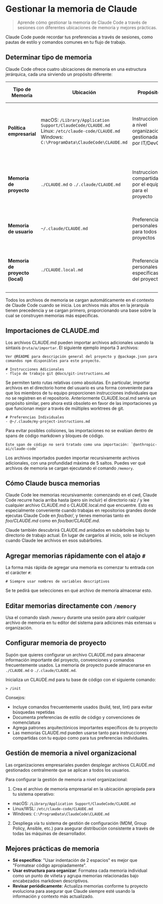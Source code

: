 # Gestionar la memoria de Claude

> Aprende cómo gestionar la memoria de Claude Code a través de sesiones con diferentes ubicaciones de memoria y mejores prácticas.

Claude Code puede recordar tus preferencias a través de sesiones, como pautas de estilo y comandos comunes en tu flujo de trabajo.

## Determinar tipo de memoria

Claude Code ofrece cuatro ubicaciones de memoria en una estructura jerárquica, cada una sirviendo un propósito diferente:

| Tipo de Memoria                 | Ubicación                                                                                                                                               | Propósito                                                      | Ejemplos de Casos de Uso                                                                     | Compartido Con                                   |
| ------------------------------- | ------------------------------------------------------------------------------------------------------------------------------------------------------- | -------------------------------------------------------------- | -------------------------------------------------------------------------------------------- | ------------------------------------------------ |
| **Política empresarial**        | macOS: `/Library/Application Support/ClaudeCode/CLAUDE.md`<br />Linux: `/etc/claude-code/CLAUDE.md`<br />Windows: `C:\ProgramData\ClaudeCode\CLAUDE.md` | Instrucciones a nivel organizacional gestionadas por IT/DevOps | Estándares de codificación de la empresa, políticas de seguridad, requisitos de cumplimiento | Todos los usuarios en la organización            |
| **Memoria de proyecto**         | `./CLAUDE.md` o `./.claude/CLAUDE.md`                                                                                                                   | Instrucciones compartidas por el equipo para el proyecto       | Arquitectura del proyecto, estándares de codificación, flujos de trabajo comunes             | Miembros del equipo vía control de código fuente |
| **Memoria de usuario**          | `~/.claude/CLAUDE.md`                                                                                                                                   | Preferencias personales para todos los proyectos               | Preferencias de estilo de código, atajos de herramientas personales                          | Solo tú (todos los proyectos)                    |
| **Memoria de proyecto (local)** | `./CLAUDE.local.md`                                                                                                                                     | Preferencias personales específicas del proyecto               | *(Obsoleto, ver abajo)* Tus URLs de sandbox, datos de prueba preferidos                      | Solo tú (proyecto actual)                        |

Todos los archivos de memoria se cargan automáticamente en el contexto de Claude Code cuando se inicia. Los archivos más altos en la jerarquía tienen precedencia y se cargan primero, proporcionando una base sobre la cual se construyen memorias más específicas.

## Importaciones de CLAUDE.md

Los archivos CLAUDE.md pueden importar archivos adicionales usando la sintaxis `@ruta/a/importar`. El siguiente ejemplo importa 3 archivos:

```
Ver @README para descripción general del proyecto y @package.json para comandos npm disponibles para este proyecto.

# Instrucciones Adicionales
- flujo de trabajo git @docs/git-instructions.md
```

Se permiten tanto rutas relativas como absolutas. En particular, importar archivos en el directorio home del usuario es una forma conveniente para que los miembros de tu equipo proporcionen instrucciones individuales que no se registren en el repositorio. Anteriormente CLAUDE.local.md servía un propósito similar, pero ahora está obsoleto en favor de las importaciones ya que funcionan mejor a través de múltiples worktrees de git.

```
# Preferencias Individuales
- @~/.claude/my-project-instructions.md
```

Para evitar posibles colisiones, las importaciones no se evalúan dentro de spans de código markdown y bloques de código.

```
Este span de código no será tratado como una importación: `@anthropic-ai/claude-code`
```

Los archivos importados pueden importar recursivamente archivos adicionales, con una profundidad máxima de 5 saltos. Puedes ver qué archivos de memoria se cargan ejecutando el comando `/memory`.

## Cómo Claude busca memorias

Claude Code lee memorias recursivamente: comenzando en el cwd, Claude Code recurre hacia arriba hasta (pero sin incluir) el directorio raíz */* y lee cualquier archivo CLAUDE.md o CLAUDE.local.md que encuentre. Esto es especialmente conveniente cuando trabajas en repositorios grandes donde ejecutas Claude Code en *foo/bar/*, y tienes memorias tanto en *foo/CLAUDE.md* como en *foo/bar/CLAUDE.md*.

Claude también descubrirá CLAUDE.md anidados en subárboles bajo tu directorio de trabajo actual. En lugar de cargarlos al inicio, solo se incluyen cuando Claude lee archivos en esos subárboles.

## Agregar memorias rápidamente con el atajo `#`

La forma más rápida de agregar una memoria es comenzar tu entrada con el carácter `#`:

```
# Siempre usar nombres de variables descriptivos
```

Se te pedirá que selecciones en qué archivo de memoria almacenar esto.

## Editar memorias directamente con `/memory`

Usa el comando slash `/memory` durante una sesión para abrir cualquier archivo de memoria en tu editor del sistema para adiciones más extensas u organización.

## Configurar memoria de proyecto

Supón que quieres configurar un archivo CLAUDE.md para almacenar información importante del proyecto, convenciones y comandos frecuentemente usados. La memoria de proyecto puede almacenarse en `./CLAUDE.md` o `./.claude/CLAUDE.md`.

Inicializa un CLAUDE.md para tu base de código con el siguiente comando:

```
> /init
```

<Tip>
  Consejos:

  * Incluye comandos frecuentemente usados (build, test, lint) para evitar búsquedas repetidas
  * Documenta preferencias de estilo de código y convenciones de nomenclatura
  * Agrega patrones arquitectónicos importantes específicos de tu proyecto
  * Las memorias CLAUDE.md pueden usarse tanto para instrucciones compartidas con tu equipo como para tus preferencias individuales.
</Tip>

## Gestión de memoria a nivel organizacional

Las organizaciones empresariales pueden desplegar archivos CLAUDE.md gestionados centralmente que se aplican a todos los usuarios.

Para configurar la gestión de memoria a nivel organizacional:

1. Crea el archivo de memoria empresarial en la ubicación apropiada para tu sistema operativo:

* macOS: `/Library/Application Support/ClaudeCode/CLAUDE.md`
* Linux/WSL: `/etc/claude-code/CLAUDE.md`
* Windows: `C:\ProgramData\ClaudeCode\CLAUDE.md`

2. Despliega vía tu sistema de gestión de configuración (MDM, Group Policy, Ansible, etc.) para asegurar distribución consistente a través de todas las máquinas de desarrollador.

## Mejores prácticas de memoria

* **Sé específico**: "Usar indentación de 2 espacios" es mejor que "Formatear código apropiadamente".
* **Usar estructura para organizar**: Formatea cada memoria individual como un punto de viñeta y agrupa memorias relacionadas bajo encabezados markdown descriptivos.
* **Revisar periódicamente**: Actualiza memorias conforme tu proyecto evoluciona para asegurar que Claude siempre esté usando la información y contexto más actualizado.
